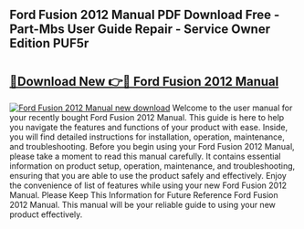 ## Ford Fusion 2012 Manual PDF Download Free - Part-Mbs User Guide Repair - Service Owner Edition PUF5r

# <h2><a href="http://bc44633.oget.top/?id=Ford+Fusion+2012+Manual">🔗Download New 👉🔴 Ford Fusion 2012 Manual</a></h2>

[![Ford Fusion 2012 Manual new download](https://i.imgur.com/5g1atiW.png)](http://bc44633.oget.top/?id=Ford+Fusion+2012+Manual)
Welcome to the user manual for your recently bought Ford Fusion 2012 Manual. This guide is here to help you navigate the features and functions of your product with ease. Inside, you will find detailed instructions for installation, operation, maintenance, and troubleshooting. Before you begin using your Ford Fusion 2012 Manual, please take a moment to read this manual carefully. It contains essential information on product setup, operation, maintenance, and troubleshooting, ensuring that you are able to use the product safely and effectively. Enjoy the convenience of list of features while using your new Ford Fusion 2012 Manual. Please Keep This Information for Future Reference Ford Fusion 2012 Manual. This manual will be your reliable guide to using your new product effectively.
